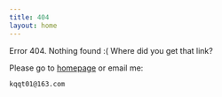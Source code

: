 ```yaml
---
title: 404
layout: home
---
```


Error 404. Nothing found :( Where did you get that link?

Please go to [homepage](/) or email me:

    kqqt01@163.com

